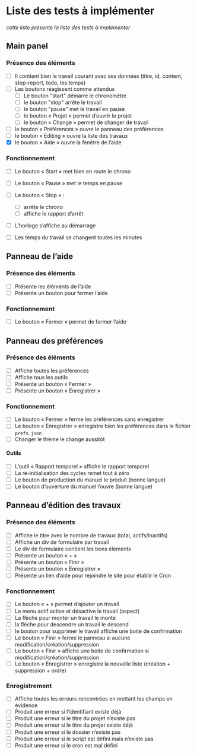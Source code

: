 # Liste des tests à implémenter

*cette liste présente la liste des tests à implémenter*

## Main panel

### Présence des éléments

- [ ] Il contient bien le travail courant avec ses données (titre, id, content, stop-report, todo, les temps)
- [ ] Les boutons réagissent comme attendus
  - [ ] Le bouton "start" démarre le chronomètre
  - [ ] le bouton "stop" arrête le travail
  - [ ] le bouton "pause" met le travail en pause
  - [ ] le bouton « Projet » permet d’ouvrir le projet
  - [ ] le bouton « Change » permet de changer de travail
- [ ] le bouton « Préférences » ouvre le panneau des préférences
- [ ] le bouton « Editing » ouvre la liste des travaux
- [x] le bouton « Aide » ouvre la fenêtre de l’aide

### Fonctionnement

- [ ] Le bouton « Start » met bien en route le chrono

- [ ] Le bouton « Pause » met le temps en pause

- [ ] Le bouton « Stop » :

  - [ ] arrête le chrono
  - [ ] affiche le rapport d’arrêt

- [ ] L’horloge s’affiche au démarrage

- [ ] Les temps du travail se changent toutes les minutes

  

## Panneau de l’aide

### Présence des éléments

- [ ] Présente les éléments de l’aide
- [ ] Présente un bouton pour fermer l’aide

### Fonctionnement

- [ ] Le bouton « Fermer » permet de fermer l’aide

## Panneau des préférences

### Présence des éléments

- [ ] Affiche toutes les préférences
- [ ] Affiche tous les outils
- [ ] Présente un bouton « Fermer »
- [ ] Présente un bouton « Enregistrer »

### Fonctionnement

- [ ] Le bouton « Fermer » ferme les préférences sans enregistrer
- [ ] Le bouton « Enregistrer » enregistre bien les préférences dans le fichier `prefs.json`
- [ ] Changer le thème le change aussitôt

#### Outils

- [ ] L’outil « Rapport temporel » affiche le rapport temporel
- [ ] La ré-initialisation des cycles remet tout à zéro
- [ ] Le bouton de production du manuel le produit (bonne langue)
- [ ] Le bouton d’ouverture du manuel l’ouvre (bonne langue)

## Panneau d’édition des travaux

### Présence des éléments

- [ ] Affiche le titre avec le nombre de travaux (total, actifs/inactifs)
- [ ] Affiche un div de formulaire par travail
- [ ] Le div de formulaire contient les bons éléments
- [ ] Présente un bouton « + »
- [ ] Présente un bouton « Finir »
- [ ] Présente un bouton « Enregistrer »
- [ ] Présente un lien d’aide pour rejoindre le site pour établir le Cron

### Fonctionnement

- [ ] Le bouton « + » permet d’ajouter un travail
- [ ] Le menu actif active et désactive le travail (aspect)
- [ ] La flèche pour monter un travail le monte
- [ ] la flèche pour descendre un travail le descend
- [ ] le bouton pour supprimer le travail affiche une boite de confirmation
- [ ] Le bouton « Finir » ferme le panneau si aucune modification/création/suppression
- [ ] Le bouton « Finir » affiche une boite de confirmation si modification/création/suppression
- [ ] Le bouton « Enregistrer » enregistre la nouvelle liste (création + suppression + ordre)

### Enregistrement

- [ ] Affiche toutes les erreurs rencontrées en mettant les champs en évidence
- [ ] Produit une erreur si l’identifiant existe déjà
- [ ] Produit une erreur si le titre du projet n’existe pas
- [ ] Produit une erreur si le titre du projet existe déjà
- [ ] Produit une erreur si le dossier n’existe pas
- [ ] Produit une erreur si le script est défini mais n’existe pas
- [ ] Produit une erreur si le cron est mal défini